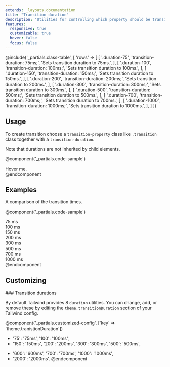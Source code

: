 ```yaml
---
extends: _layouts.documentation
title: "Transition duration"
description: "Utilities for controlling which property should be transitioned."
features:
  responsive: true
  customizable: true
  hover: false
  focus: false
---
```


@include('_partials.class-table', [
  'rows' => [
    [
      '.duration-75',
      'transition-duration: 75ms;',
      'Sets transition duration to 75ms.',
    ],
    [
      '.duration-100',
      'transition-duration: 100ms;',
      'Sets transition duration to 100ms.',
    ],
    [
      '.duration-150',
      'transition-duration: 150ms;',
      'Sets transition duration to 150ms.',
    ],
    [
      '.duration-200',
      'transition-duration: 200ms;',
      'Sets transition duration to 200ms.',
    ],
    [
      '.duration-300',
      'transition-duration: 300ms;',
      'Sets transition duration to 300ms.',
    ],
    [
      '.duration-500',
      'transition-duration: 500ms;',
      'Sets transition duration to 500ms.',
    ],
    [
      '.duration-700',
      'transition-duration: 700ms;',
      'Sets transition duration to 700ms.',
    ],
    [
      '.duration-1000',
      'transition-duration: 1000ms;',
      'Sets transition duration to 1000ms.',
    ],
  ]
])


## Usage

To create transition choose a `transition-property` class like `.transition` class together with a `transition-duration`. 

Note that durations are not inherited by child elements.

@component('_partials.code-sample')
<div class="transition duration-1000 p-4 bg-gray-200 hover:h-32">
  Hover me.
</div>
@endcomponent 

## Examples

A comparison of the transition times.

@component('_partials.code-sample')
<div class="flex flex-wrap justify-between text-xs w-full">
    <div class="transition duration-75 p-2 bg-gray-200 h-16 transform hover:translate-y-1/2">75 ms</div>
    <div class="transition duration-100 p-2 bg-gray-200 h-16 transform hover:translate-y-1/2">100 ms</div>
    <div class="transition duration-150 p-2 bg-gray-200 h-16 transform hover:translate-y-1/2">150 ms</div>
    <div class="transition duration-200 p-2 bg-gray-200 h-16 transform hover:translate-y-1/2">200 ms</div>
    <div class="transition duration-300 p-2 bg-gray-200 h-16 transform hover:translate-y-1/2">300 ms</div>
    <div class="transition duration-500 p-2 bg-gray-200 h-16 transform hover:translate-y-1/2">500 ms</div>
    <div class="transition duration-700 p-2 bg-gray-200 h-16 transform hover:translate-y-1/2">700 ms</div>
    <div class="transition duration-1000 p-2 bg-gray-200 h-16 transform hover:translate-y-1/2">1000 ms</div>
</div>
@endcomponent 

## Customizing

### Transition durations

By default Tailwind provides 8 `duration` utilities. You can change, add, or remove these by editing the `theme.transitionDuration` section of your Tailwind config.

@component('_partials.customized-config', ['key' => 'theme.tranistionDuration'])
- '75': '75ms',
  '100': '100ms',
- '150': '150ms',
  '200': '200ms',
  '300': '300ms',
  '500': '500ms',
+ '600': '600ms', 
  '700': '700ms',
  '1000': '1000ms',
+ '2000': '2000ms'.
@endcomponent

<!-- TODO: Disabling, while most variants probably do not make a lot of sense, you may want to remove the the responsive variants. -->
